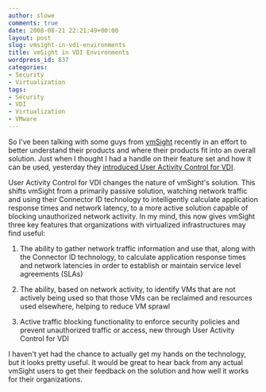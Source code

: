 ```yaml
---
author: slowe
comments: true
date: 2008-08-21 22:21:49+00:00
layout: post
slug: vmsight-in-vdi-environments
title: vmSight in VDI Environments
wordpress_id: 837
categories:
- Security
- Virtualization
tags:
- Security
- VDI
- Virtualization
- VMware
---
```


So I've been talking with some guys from [vmSight](http://www.vmsight.com/) recently in an effort to better understand their products and where their products fit into an overall solution. Just when I thought I had a handle on their feature set and how it can be used, yesterday they [introduced User Activity Control for VDI](http://www.vmsight.com/pr_08202008.asp).

User Activity Control for VDI changes the nature of vmSight's solution. This shifts vmSight from a primarily passive solution, watching network traffic and using their Connector ID technology to intelligently calculate application response times and network latency, to a more active solution capable of blocking unauthorized network activity. In my mind, this now gives vmSight three key features that organizations with virtualized infrastructures may find useful:

1. The ability to gather network traffic information and use that, along with the Connector ID technology, to calculate application response times and network latencies in order to establish or maintain service level agreements (SLAs)

2. The ability, based on network activity, to identify VMs that are not actively being used so that those VMs can be reclaimed and resources used elsewhere, helping to reduce VM sprawl

3. Active traffic blocking functionality to enforce security policies and prevent unauthorized traffic or access, new through User Activity Control for VDI

I haven't yet had the chance to actually get my hands on the technology, but it looks pretty useful. It would be great to hear back from any actual vmSight users to get their feedback on the solution and how well it works for their organizations.
